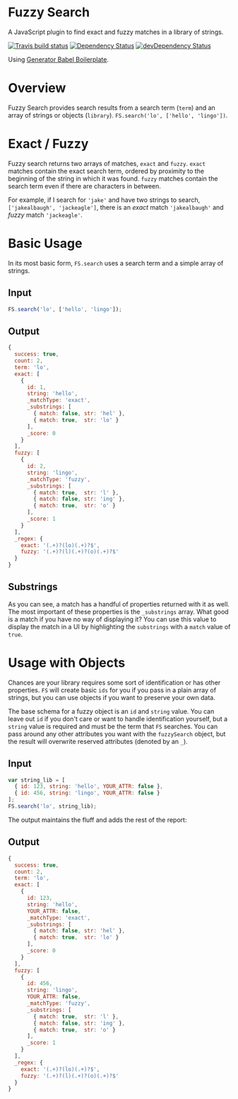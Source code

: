 # Fuzzy Search

A JavaScript plugin to find exact and fuzzy matches in a library of strings.

[![Travis build status](http://img.shields.io/travis/jakealbaugh/fuzzy-search.svg?style=flat)](https://travis-ci.org/jakealbaugh/fuzzy-search)
[![Dependency Status](https://david-dm.org/jakealbaugh/fuzzy-search.svg)](https://david-dm.org/jakealbaugh/fuzzy-search)
[![devDependency Status](https://david-dm.org/jakealbaugh/fuzzy-search/dev-status.svg)](https://david-dm.org/jakealbaugh/fuzzy-search#info=devDependencies)

Using [Generator Babel Boilerplate](https://github.com/babel/generator-babel-boilerplate).

# Overview
Fuzzy Search provides search results from a search term (`term`) and an array of strings or objects (`library`). `FS.search('lo', ['hello', 'lingo'])`.

# Exact / Fuzzy
Fuzzy search returns two arrays of matches, `exact` and `fuzzy`. `exact` matches contain the exact search term, ordered by proximity to the beginning of the string in which it was found. `fuzzy` matches contain the search term even if there are characters in between.

For example, if I search for `'jake'` and have two strings to search, `['jakealbaugh', 'jackeagle']`, there is an _exact_ match `'jakealbaugh'` and _fuzzy_ match `'jackeagle'`.

# Basic Usage
In its most basic form, `FS.search` uses a search term and a simple array of strings.

## Input
```js
FS.search('lo', ['hello', 'lingo']);
```

## Output
```js
{
  success: true,
  count: 2,
  term: 'lo',
  exact: [
    {
      id: 1,
      string: 'hello',
      _matchType: 'exact',
      _substrings: [
        { match: false, str: 'hel' },
        { match: true,  str: 'lo' }
      ],
      _score: 0
    }
  ],
  fuzzy: [
    {
      id: 2,
      string: 'lingo',
      _matchType: 'fuzzy',
      _substrings: [
        { match: true,  str: 'l' },
        { match: false, str: 'ing' },
        { match: true,  str: 'o' }
      ],
      _score: 1
    }
  ],
  _regex: {
    exact: '(.+)?(lo)(.+)?$',
    fuzzy: '(.+)?(l)(.+)?(o)(.+)?$'
  }
}
```

## Substrings
As you can see, a match has a handful of properties returned with it as well. The most important of these properties is the `_substrings` array. What good is a match if you have no way of displaying it? You can use this value to display the match in a UI by highlighting the `substrings` with a `match` value of `true`.


# Usage with Objects
Chances are your library requires some sort of identification or has other properties. `FS` will create basic `ids` for you if you pass in a plain array of strings, but you can use objects if you want to preserve your own data.

The base schema for a fuzzy object is an `id` and `string` value. You can leave out `id` if you don't care or want to handle identification yourself, but a `string` value is required and must be the term that `FS` searches. You can pass around any other attributes you want with the `fuzzySearch` object, but the result will overwrite reserved attributes (denoted by an `_`).

## Input
```js
var string_lib = [
  { id: 123, string: 'hello', YOUR_ATTR: false },
  { id: 456, string: 'lingo', YOUR_ATTR: false }
];
FS.search('lo', string_lib);
```

The output maintains the fluff and adds the rest of the report:

## Output
```js
{
  success: true,
  count: 2,
  term: 'lo',
  exact: [
    {
      id: 123,
      string: 'hello',
      YOUR_ATTR: false,
      _matchType: 'exact',
      _substrings: [
        { match: false, str: 'hel' },
        { match: true,  str: 'lo' }
      ],
      _score: 0
    }
  ],
  fuzzy: [
    {
      id: 456,
      string: 'lingo',
      YOUR_ATTR: false,
      _matchType: 'fuzzy',
      _substrings: [
        { match: true,  str: 'l' },
        { match: false, str: 'ing' },
        { match: true,  str: 'o' }
      ],
      _score: 1
    }
  ],
  _regex: {
    exact: '(.+)?(lo)(.+)?$',
    fuzzy: '(.+)?(l)(.+)?(o)(.+)?$'
  }
}
```

